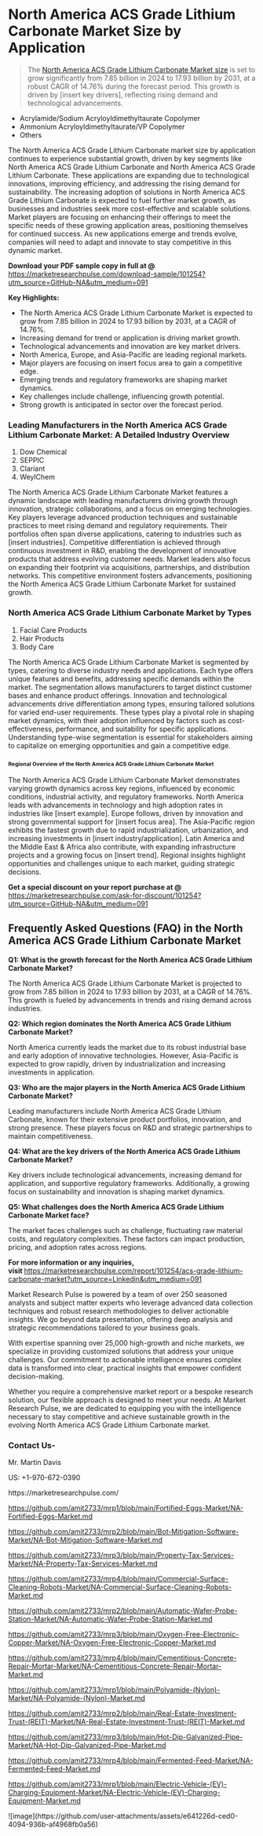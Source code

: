 <h1>North America ACS Grade Lithium Carbonate Market&nbsp;Size by Application</h1><blockquote><p>The <a href="https://marketresearchpulse.com/download-sample/101254?utm_source=GitHub-NA&amp;utm_medium=091">North America ACS Grade Lithium Carbonate Market size</a> is set to grow significantly from 7.85 billion in 2024 to 17.93 billion by 2031, at a robust CAGR of 14.76% during the forecast period. This growth is driven by [insert key drivers], reflecting rising demand and technological advancements.</p></blockquote><ul><li>Acrylamide/Sodium Acryloyldimethyltaurate Copolymer<li> Ammonium Acryloyldimethyltaurate/VP Copolymer<li> Others</li></ul><p>The North America ACS Grade Lithium Carbonate market size by application continues to experience substantial growth, driven by key segments like North America ACS Grade Lithium Carbonate and North America ACS Grade Lithium Carbonate. These applications are expanding due to technological innovations, improving efficiency, and addressing the rising demand for sustainability. The increasing adoption of solutions in North America ACS Grade Lithium Carbonate is expected to fuel further market growth, as businesses and industries seek more cost-effective and scalable solutions. Market players are focusing on enhancing their offerings to meet the specific needs of these growing application areas, positioning themselves for continued success. As new applications emerge and trends evolve, companies will need to adapt and innovate to stay competitive in this dynamic market.</p><p><strong>Download your PDF sample copy in full at @ </strong><a href="https://marketresearchpulse.com/download-sample/101254?utm_source=GitHub-NA&amp;utm_medium=091">https://marketresearchpulse.com/download-sample/101254?utm_source=GitHub-NA&amp;utm_medium=091</a></p><p><strong>Key Highlights: </strong></p><ul><li>The North America ACS Grade Lithium Carbonate Market is expected to grow from 7.85 billion in 2024 to 17.93 billion by 2031, at a CAGR of 14.76%.</li><li>Increasing demand for trend or application is driving market growth.</li><li>Technological advancements and innovation are key market drivers.</li><li>North America, Europe, and Asia-Pacific are leading regional markets.</li><li>Major players are focusing on insert focus area to gain a competitive edge.</li><li>Emerging trends and regulatory frameworks are shaping market dynamics.</li><li>Key challenges include challenge, influencing growth potential.</li><li>Strong growth is anticipated in sector over the forecast period.</li></ul><h3>Leading Manufacturers in the North America ACS Grade Lithium Carbonate Market: A Detailed Industry Overview</h3><ol><li>Dow Chemical</li><li>SEPPIC</li><li>Clariant</li><li>WeylChem</li></ol><div class="flex max-w-full flex-col flex-grow"><div class="min-h-8 text-message flex w-full flex-col items-end gap-2 whitespace-normal break-words [.text-message+&amp;]:mt-5" dir="auto" data-message-author-role="assistant" data-message-id="fd8432e4-4910-450d-b182-61b7bfb0a01f" data-message-model-slug="gpt-4o"><div class="flex w-full flex-col gap-1 empty:hidden first:pt-[3px]"><div class="markdown prose w-full break-words dark:prose-invert light"><p>The North America ACS Grade Lithium Carbonate Market features a dynamic landscape with leading manufacturers driving growth through innovation, strategic collaborations, and a focus on emerging technologies. Key players leverage advanced production techniques and sustainable practices to meet rising demand and regulatory requirements. Their portfolios often span diverse applications, catering to industries such as [insert industries]. Competitive differentiation is achieved through continuous investment in R&amp;D, enabling the development of innovative products that address evolving customer needs. Market leaders also focus on expanding their footprint via acquisitions, partnerships, and distribution networks. This competitive environment fosters advancements, positioning the North America ACS Grade Lithium Carbonate Market for sustained growth.</p></div></div></div></div><h3>North America ACS Grade Lithium Carbonate Market by Types</h3><ol><li>Facial Care Products<li> Hair Products<li> Body Care</li></ol><div class="flex max-w-full flex-col flex-grow"><div class="min-h-8 text-message flex w-full flex-col items-end gap-2 whitespace-normal break-words [.text-message+&amp;]:mt-5" dir="auto" data-message-author-role="assistant" data-message-id="084470be-0bb7-4664-bddf-5156b4f41249" data-message-model-slug="gpt-4o-mini"><div class="flex w-full flex-col gap-1 empty:hidden first:pt-[3px]"><div class="markdown prose w-full break-words dark:prose-invert light"><p>The North America ACS Grade Lithium Carbonate Market is segmented by types, catering to diverse industry needs and applications. Each type offers unique features and benefits, addressing specific demands within the market. The segmentation allows manufacturers to target distinct customer bases and enhance product offerings. Innovation and technological advancements drive differentiation among types, ensuring tailored solutions for varied end-user requirements. These types play a pivotal role in shaping market dynamics, with their adoption influenced by factors such as cost-effectiveness, performance, and suitability for specific applications. Understanding type-wise segmentation is essential for stakeholders aiming to capitalize on emerging opportunities and gain a competitive edge.</p></div></div></div></div><h3><span style="font-size: 11px;">Regional Overview of the North America ACS Grade Lithium Carbonate Market</span></h3><div class="flex max-w-full flex-col flex-grow"><div class="min-h-8 text-message flex w-full flex-col items-end gap-2 whitespace-normal break-words [.text-message+&amp;]:mt-5" dir="auto" data-message-author-role="assistant" data-message-id="e9038762-ce64-4e30-91c9-9bd413514231" data-message-model-slug="gpt-4o-mini"><div class="flex w-full flex-col gap-1 empty:hidden first:pt-[3px]"><div class="markdown prose w-full break-words dark:prose-invert light"><p>The North America ACS Grade Lithium Carbonate Market demonstrates varying growth dynamics across key regions, influenced by economic conditions, industrial activity, and regulatory frameworks. North America leads with advancements in technology and high adoption rates in industries like [insert example]. Europe follows, driven by innovation and strong governmental support for [insert focus area]. The Asia-Pacific region exhibits the fastest growth due to rapid industrialization, urbanization, and increasing investments in [insert industry/application]. Latin America and the Middle East &amp; Africa also contribute, with expanding infrastructure projects and a growing focus on [insert trend]. Regional insights highlight opportunities and challenges unique to each market, guiding strategic decisions.</p></div></div></div></div><p><strong>Get a special discount on your report purchase at @ </strong><a href="https://marketresearchpulse.com/ask-for-discount/101254?utm_source=GitHub-NA&amp;utm_medium=091">https://marketresearchpulse.com/ask-for-discount/101254?utm_source=GitHub-NA&amp;utm_medium=091</a></p><h2>Frequently Asked Questions (FAQ) in the North America ACS Grade Lithium Carbonate Market</h2><p><strong>Q1: What is the growth forecast for the North America ACS Grade Lithium Carbonate Market?</strong></p><p>The North America ACS Grade Lithium Carbonate Market is projected to grow from 7.85 billion in 2024 to 17.93 billion by 2031, at a CAGR of 14.76%. This growth is fueled by advancements in trends and rising demand across industries.</p><p><strong>Q2: Which region dominates the North America ACS Grade Lithium Carbonate Market?</strong></p><p>North America currently leads the market due to its robust industrial base and early adoption of innovative technologies. However, Asia-Pacific is expected to grow rapidly, driven by industrialization and increasing investments in application.</p><p><strong>Q3: Who are the major players in the North America ACS Grade Lithium Carbonate Market?</strong></p><p>Leading manufacturers include North America ACS Grade Lithium Carbonate, known for their extensive product portfolios, innovation, and strong presence. These players focus on R&amp;D and strategic partnerships to maintain competitiveness.</p><p><strong>Q4: What are the key drivers of the North America ACS Grade Lithium Carbonate Market?</strong></p><p>Key drivers include technological advancements, increasing demand for application, and supportive regulatory frameworks. Additionally, a growing focus on sustainability and innovation is shaping market dynamics.</p><p><strong>Q5: What challenges does the North America ACS Grade Lithium Carbonate Market face?</strong></p><p>The market faces challenges such as challenge, fluctuating raw material costs, and regulatory complexities. These factors can impact production, pricing, and adoption rates across regions.</p><p><strong>For more information or any inquiries, visit&nbsp;</strong><a href="https://marketresearchpulse.com/report/101254/acs-grade-lithium-carbonate-market?utm_source=Linkedin&utm_medium=091">https://marketresearchpulse.com/report/101254/acs-grade-lithium-carbonate-market?utm_source=Linkedin&utm_medium=091</a></p><p>Market Research Pulse is powered by a team of over 250 seasoned analysts and subject matter experts who leverage advanced data collection techniques and robust research methodologies to deliver actionable insights. We go beyond data presentation, offering deep analysis and strategic recommendations tailored to your business goals.</p><p>With expertise spanning over 25,000 high-growth and niche markets, we specialize in providing customized solutions that address your unique challenges. Our commitment to actionable intelligence ensures complex data is transformed into clear, practical insights that empower confident decision-making.</p><p>Whether you require a comprehensive market report or a bespoke research solution, our flexible approach is designed to meet your needs. At Market Research Pulse, we are dedicated to equipping you with the intelligence necessary to stay competitive and achieve sustainable growth in the evolving North America ACS Grade Lithium Carbonate market.</p><h3><strong>Contact Us-</strong></h3><p>Mr. Martin Davis</p><p>US: +1-970-672-0390</p><p>https://marketresearchpulse.com/</p><p><a href="https://github.com/amit2733/mrp1/blob/main/Fortified-Eggs-Market/NA-Fortified-Eggs-Market.md">https://github.com/amit2733/mrp1/blob/main/Fortified-Eggs-Market/NA-Fortified-Eggs-Market.md</a></p><p><a href="https://github.com/amit2733/mrp2/blob/main/Bot-Mitigation-Software-Market/NA-Bot-Mitigation-Software-Market.md">https://github.com/amit2733/mrp2/blob/main/Bot-Mitigation-Software-Market/NA-Bot-Mitigation-Software-Market.md</a></p><p><a href="https://github.com/amit2733/mrp3/blob/main/Property-Tax-Services-Market/NA-Property-Tax-Services-Market.md">https://github.com/amit2733/mrp3/blob/main/Property-Tax-Services-Market/NA-Property-Tax-Services-Market.md</a></p><p><a href="https://github.com/amit2733/mrp4/blob/main/Commercial-Surface-Cleaning-Robots-Market/NA-Commercial-Surface-Cleaning-Robots-Market.md">https://github.com/amit2733/mrp4/blob/main/Commercial-Surface-Cleaning-Robots-Market/NA-Commercial-Surface-Cleaning-Robots-Market.md</a></p><p><a href="https://github.com/amit2733/mrp2/blob/main/Automatic-Wafer-Probe-Station-Market/NA-Automatic-Wafer-Probe-Station-Market.md">https://github.com/amit2733/mrp2/blob/main/Automatic-Wafer-Probe-Station-Market/NA-Automatic-Wafer-Probe-Station-Market.md</a></p><p><a href="https://github.com/amit2733/mrp3/blob/main/Oxygen-Free-Electronic-Copper-Market/NA-Oxygen-Free-Electronic-Copper-Market.md">https://github.com/amit2733/mrp3/blob/main/Oxygen-Free-Electronic-Copper-Market/NA-Oxygen-Free-Electronic-Copper-Market.md</a></p><p><a href="https://github.com/amit2733/mrp4/blob/main/Cementitious-Concrete-Repair-Mortar-Market/NA-Cementitious-Concrete-Repair-Mortar-Market.md">https://github.com/amit2733/mrp4/blob/main/Cementitious-Concrete-Repair-Mortar-Market/NA-Cementitious-Concrete-Repair-Mortar-Market.md</a></p><p><a href="https://github.com/amit2733/mrp1/blob/main/Polyamide-(Nylon)-Market/NA-Polyamide-(Nylon)-Market.md">https://github.com/amit2733/mrp1/blob/main/Polyamide-(Nylon)-Market/NA-Polyamide-(Nylon)-Market.md</a></p><p><a href="https://github.com/amit2733/mrp2/blob/main/Real-Estate-Investment-Trust-(REIT)-Market/NA-Real-Estate-Investment-Trust-(REIT)-Market.md">https://github.com/amit2733/mrp2/blob/main/Real-Estate-Investment-Trust-(REIT)-Market/NA-Real-Estate-Investment-Trust-(REIT)-Market.md</a></p><p><a href="https://github.com/amit2733/mrp3/blob/main/Hot-Dip-Galvanized-Pipe-Market/NA-Hot-Dip-Galvanized-Pipe-Market.md">https://github.com/amit2733/mrp3/blob/main/Hot-Dip-Galvanized-Pipe-Market/NA-Hot-Dip-Galvanized-Pipe-Market.md</a></p><p><a href="https://github.com/amit2733/mrp4/blob/main/Fermented-Feed-Market/NA-Fermented-Feed-Market.md">https://github.com/amit2733/mrp4/blob/main/Fermented-Feed-Market/NA-Fermented-Feed-Market.md</a></p><p><a href="https://github.com/amit2733/mrp1/blob/main/Electric-Vehicle-(EV)-Charging-Equipment-Market/NA-Electric-Vehicle-(EV)-Charging-Equipment-Market.md">https://github.com/amit2733/mrp1/blob/main/Electric-Vehicle-(EV)-Charging-Equipment-Market/NA-Electric-Vehicle-(EV)-Charging-Equipment-Market.md</a></p>
![image](https://github.com/user-attachments/assets/e641226d-ced0-4094-936b-af4968fb0a56)
